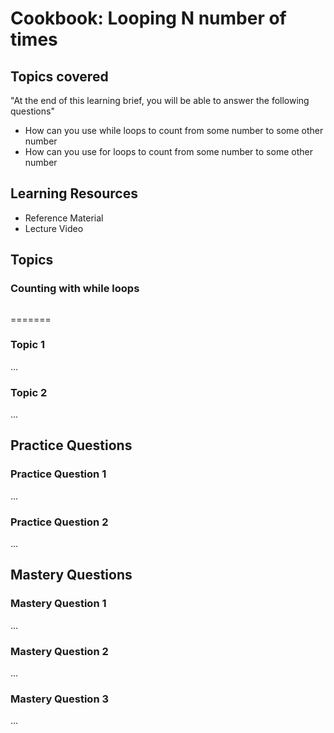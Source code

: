 # Cookbook: Looping N number of times

## Topics covered

"At the end of this learning brief, you will be able to answer the following questions"


* How can you use while loops to count from some number to some other number
* How can you use for loops to count from some number to some other number

## Learning Resources

* Reference Material
* Lecture Video

## Topics


### Counting with while loops

```cpp

```
=======
### Topic 1

...

### Topic 2

...

## Practice Questions

### Practice Question 1

...

### Practice Question 2

...

## Mastery Questions

### Mastery Question 1

...

### Mastery Question 2

...

### Mastery Question 3

...
